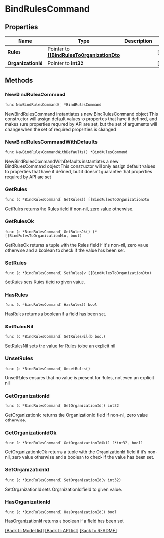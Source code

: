 # BindRulesCommand

## Properties

Name | Type | Description | Notes
------------ | ------------- | ------------- | -------------
**Rules** | Pointer to [**[]BindRulesToOrganizationDto**](BindRulesToOrganizationDto.md) |  | [optional] 
**OrganizationId** | Pointer to **int32** |  | [optional] 

## Methods

### NewBindRulesCommand

`func NewBindRulesCommand() *BindRulesCommand`

NewBindRulesCommand instantiates a new BindRulesCommand object
This constructor will assign default values to properties that have it defined,
and makes sure properties required by API are set, but the set of arguments
will change when the set of required properties is changed

### NewBindRulesCommandWithDefaults

`func NewBindRulesCommandWithDefaults() *BindRulesCommand`

NewBindRulesCommandWithDefaults instantiates a new BindRulesCommand object
This constructor will only assign default values to properties that have it defined,
but it doesn't guarantee that properties required by API are set

### GetRules

`func (o *BindRulesCommand) GetRules() []BindRulesToOrganizationDto`

GetRules returns the Rules field if non-nil, zero value otherwise.

### GetRulesOk

`func (o *BindRulesCommand) GetRulesOk() (*[]BindRulesToOrganizationDto, bool)`

GetRulesOk returns a tuple with the Rules field if it's non-nil, zero value otherwise
and a boolean to check if the value has been set.

### SetRules

`func (o *BindRulesCommand) SetRules(v []BindRulesToOrganizationDto)`

SetRules sets Rules field to given value.

### HasRules

`func (o *BindRulesCommand) HasRules() bool`

HasRules returns a boolean if a field has been set.

### SetRulesNil

`func (o *BindRulesCommand) SetRulesNil(b bool)`

 SetRulesNil sets the value for Rules to be an explicit nil

### UnsetRules
`func (o *BindRulesCommand) UnsetRules()`

UnsetRules ensures that no value is present for Rules, not even an explicit nil
### GetOrganizationId

`func (o *BindRulesCommand) GetOrganizationId() int32`

GetOrganizationId returns the OrganizationId field if non-nil, zero value otherwise.

### GetOrganizationIdOk

`func (o *BindRulesCommand) GetOrganizationIdOk() (*int32, bool)`

GetOrganizationIdOk returns a tuple with the OrganizationId field if it's non-nil, zero value otherwise
and a boolean to check if the value has been set.

### SetOrganizationId

`func (o *BindRulesCommand) SetOrganizationId(v int32)`

SetOrganizationId sets OrganizationId field to given value.

### HasOrganizationId

`func (o *BindRulesCommand) HasOrganizationId() bool`

HasOrganizationId returns a boolean if a field has been set.


[[Back to Model list]](../README.md#documentation-for-models) [[Back to API list]](../README.md#documentation-for-api-endpoints) [[Back to README]](../README.md)


